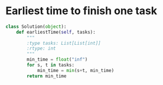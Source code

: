 # Earliest time to finish one task

```python
class Solution(object):
    def earliestTime(self, tasks):
        """
        :type tasks: List[List[int]]
        :rtype: int
        """
        min_time = float("inf")
        for s, t in tasks:
            min_time = min(s+t, min_time)
        return min_time
```
